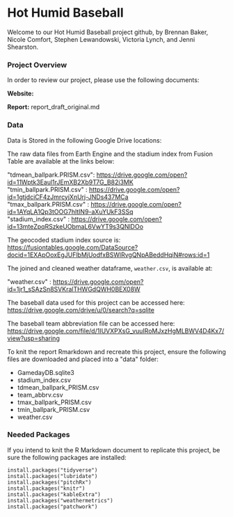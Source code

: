 # Hot Humid Baseball

Welcome to our Hot Humid Baseball project github, by Brennan Baker, Nicole Comfort, Stephen Lewandowski, Victoria Lynch, and Jenni Shearston. 

### Project Overview

In order to review our project, please use the following documents:

**Website:** 

**Report:** report_draft_original.md

### Data

Data is Stored in the following Google Drive locations:  

The raw data files from Earth Engine and the stadium index from Fusion Table are available at the links below:  

"tdmean_ballpark.PRISM.csv": https://drive.google.com/open?id=11Wptk3Eaul1rJEmXB2Xb9T7G_B82i3MK  
"tmin_ballpark.PRISM.csv"  : https://drive.google.com/open?id=1gtjdciCF4zJmrcyjXnUrj-JNDs437MCa  
"tmax_ballpark.PRISM.csv"  : https://drive.google.com/open?id=1AYqLA1Qp3tOOG7hltIN9-aXuYUkF3SSq  
"stadium_index.csv"        : https://drive.google.com/open?id=13mteZpqRSzkeUObmaL6VwYT9s3QNlDOo  
 
The geocoded stadium index source is: https://fusiontables.google.com/DataSource?docid=1EXApOoxEgJUFlbMjUodfxBSWlRvgQNpABeddHqiN#rows:id=1

The joined and cleaned weather dataframe, `weather.csv`, is available at:

"weather.csv" : https://drive.google.com/open?id=1jr1_sSAzSn8SVKralTHWGdQWH0BEX08W

The baseball data used for this project can be accessed here: https://drive.google.com/drive/u/0/search?q=sqlite

The baseball team abbreviation file can be accessed here: https://drive.google.com/file/d/1IUVXPXsG_vuuIRoMJxzHgMLBWV4D4Kx7/view?usp=sharing


To knit the report Rmarkdown and recreate this project, ensure the following files are downloaded and placed into a "data" folder:

* GamedayDB.sqlite3
* stadium_index.csv
* tdmean_ballpark_PRISM.csv
* team_abbrv.csv
* tmax_ballpark_PRISM.csv
* tmin_ballpark_PRISM.csv
* weather.csv

### Needed Packages

If you intend to knit the R Markdown document to replicate this project, be sure the following packages are installed:  

`install.packages("tidyverse")`  
`install.packages("lubridate")`  
`install.packages("pitchRx")`    
`install.packages("knitr")`  
`install.packages("kableExtra")`   
`install.packages("weathermetrics")`   
`install.packages("patchwork")`
